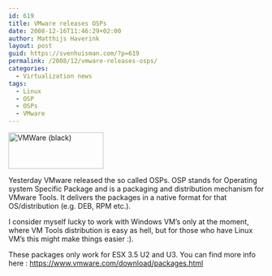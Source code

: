 ```yaml
---
id: 619
title: VMware releases OSPs
date: 2008-12-16T11:46:29+02:00
author: Matthijs Haverink
layout: post
guid: https://svenhuisman.com/?p=619
permalink: /2008/12/vmware-releases-osps/
categories:
  - Virtualization news
tags:
  - Linux
  - OSP
  - OSPs
  - VMware
---
```

[<img class="size-medium wp-image-620 alignleft" title="vmware_black" src="https://svenhuisman.com/wp-content/uploads/2008/12/vmware_black.gif" alt="VMWare (black)" width="187" height="72" />](https://svenhuisman.com/wp-content/uploads/2008/12/vmware_black.gif)

Yesterday VMware released the so called OSPs. OSP stands for Operating system Specific Package and is a packaging and distribution mechanism for VMware Tools. It delivers the packages in a native format for that OS/distribution (e.g. DEB, RPM etc.).

I consider myself lucky to work with Windows VM&#8217;s only at the moment, where VM Tools distribution is easy as hell, but for those who have Linux VM&#8217;s this might make things easier :).

These packages only work for ESX 3.5 U2 and U3. You can find more info here : <a title="OPS" href="https://www.vmware.com/download/packages.html" target="_blank">https://www.vmware.com/download/packages.html</a>